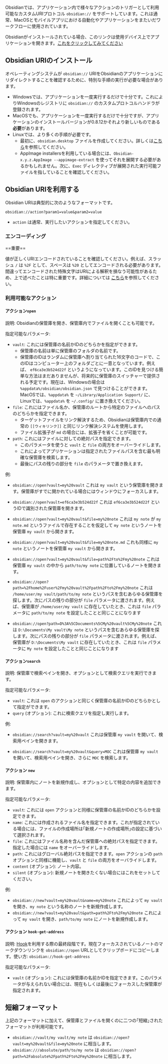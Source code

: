 Obsidianでは、アプリケーション内で様々なアクションのトリガーとして利用可能なカスタムURIプロトコル `obsidian://` をサポートしています。これは通常、MacOSとモバイルアプリにおける自動化やアプリケーションをまたいだワークフローに使用されています。

Obsidianがインストールされている場合、このリンクは使用デバイス上でアプリケーションを開きます。[これをクリックしてみてください](obsidian://open)

## Obsidian URIのインストール

オペレーティングシステムが `obsidian://` URIをObsidianのアプリケーションにリダイレクトすることを確認するために、特別な手順の実行が必要な場合があります。

- Windowsでは、アプリケーションを一度実行するだけで十分です。これによりWindowsのレジストリに `obsidian://` のカスタムプロトコルハンドラが登録されます。
- MacOSでも、アプリケーションを一度実行するだけで十分ですが、アプリケーションのインストールバージョンが0.8.12かそれより新しいものである**必要**があります。
- Linuxでは、より多くの手順が必要です。
	- 最初に、`obsidian.desktop` ファイルを作成してください。詳しくは[こちら](https://developer.gnome.org/integration-guide/stable/desktop-files.html.en)を参照してください。
	- AppImage installersを利用している場合には、`Obsidian-x.y.z.AppImage --appimage-extract` を使ってそれを展開する必要があるかもしれません。次に、`Exec` ディレクティブが展開された実行可能ファイルを指していることを確認してください。

## Obsidian URIを利用する

Obsidian URIは典型的に次のようなフォーマットです。

```
obsidian://action?param1=value&param2=value
```

- `action` は通常、実行したいアクションを指定してください。

### エンコーディング

==重要==

値が正しくURIエンコードされていることを確認してください。例えば、スラッシュ `/` は `%2F` として、スペースは `%20` としてエンコードされる必要があります。
間違ってエンコードされた特殊文字はURIによる解釈を損なう可能性があるため、上で述べたことは特に重要です。詳細については [こちら](https://en.wikipedia.org/wiki/Percent-encoding)を参照してください。

### 利用可能なアクション

#### アクション`open`

説明: Obsidianの保管庫を開き、保管庫内でファイルを開くことも可能です。

指定可能なパラメータ: 

- `vault`: これには保管庫の名前かIDのどちらかを指定ができます。
	- 保管庫の名前は単に保管庫のフォルダの名前です。
	- 保管庫のIDはランダムに保管庫へ割り当てられた16文字のコードで、このIDはコンピューター上のフォルダごとに一意となっています。例えば、 `ef6ca3e3b524d22f` というようになっています。このIDを見つける簡単な方法はまだありませんが、将来的に保管庫のスイッチャーで提供される予定です。現在は、Windowsの場合は `%appdata%/obsidian/obsidian.json` で見つけることができます。MacOSでは、`%appdata%` を `~/Library/Application Support/` に、Linuxでは、`%appdata%` を `~/.config/` に置き換えてください。
- `file`: これにはファイル名か、保管庫のルートから特定のファイルへのパスのどちらかを指定できます。
	- ターゲットファイルをリンク解決するため、Obsidianは保管庫内での通常の `[[ウィキリンク]]` と同じリンク解決システムを使用します。
	- ファイル拡張子が `md` の場合には、拡張子を省くことが可能です。
- `path`: これにはファイルに対しての絶対パスを指定できます。
	- このパラメータを使うと `vault` と `file` の両方をオーバーライドします。
	- これによってアプリケーションは指定されたファイルパスを含む最も明確な保管庫を検索します。
	- 最後にパスの残りの部分を `file` のパラメータで置き換えます。

例:

- `obsidian://open?vault=my%20vault`
	これは `my vault` という保管庫を開きます。保管庫がすでに開かれている場合にはウィンドウにフォーカスします。

- `obsidian://open?vault=ef6ca3e3b524d22f`
	これは `ef6ca3e3b524d22f` というIDで識別された保管庫を開きます。

- `obsidian://open?vault=my%20vault&file=my%20note`
	これは `my note` が `my note.md` というファイルで存在することを仮定して `my note` というノートを保管庫 `my vault` から開きます。 

- `obsidian://open?vault=my%20vault&file=my%20note.md`
	これも同様に `my note` というノートを保管庫 `my vault` から開きます。

- `obsidian://open?vault=my%20vault&file=path%2Fto%2Fmy%20note`
	これは保管庫 `my vault` の中から `path/to/my note` に位置しているノートを開きます。

- `obsidian://open?path=%2Fhome%2Fuser%2Fmy%20vault%2Fpath%2Fto%2Fmy%20note`
	これは `/home/user/my vault/path/to/my note` というパスを含むあらゆる保管庫を探します。次にパスの残りの部分が `file` パラメータに渡されます。例えば、保管庫が `/home/user/my vault` に存在していたとき、これは `file` パラメータに `path/to/my note` を設定したことと同じことになります

- `obsidian://open?path=D%3A%5CDocuments%5CMy%20vault%5CMy%20note`
	これは `D:\Documents\My vault\My note` というパスを含むあらゆる保管庫を探します。次にパスの残りの部分が `file` パラメータに渡されます。例えば、保管庫が `D:\Documents\My vault` に存在していたとき、これは `file` パラメータに `My note` を設定したことと同じことになります

#### アクション`search`

説明: 保管庫で検索ペインを開き、オプションとして検索クエリを実行できます。

指定可能なパラメータ:

- `vault`: これは `open` のアクションと同じく保管庫の名前かIDのどちらかとして指定ができます。
- `query` (オプション): これに検索クエリを指定し実行します。

例:

- `obsidian://search?vault=my%20vault`
	これは保管庫 `my vault` を開いて、検索用ペインを開きます。

- `obsidian://search?vault=my%20vault&query=MOC`
	これは保管庫 `my vault` を開いて、検索用ペインを開き、さらに `MOC` を検索します。

#### アクション `new`

説明: 保管庫内にノートを新規作成し、オプションとして特定の内容を追加できます。

指定可能なパラメータ:

- `vault`: これには `open` アクションと同様に保管庫の名前かIDのどちらかを設定できます。
- `name`: これには作成されるファイル名を指定できます。これが指定されている場合には、ファイルの作成場所は｢新規ノートの作成場所｣の設定に基づいて選択されます。
- `file`: これにはファイル名称を含んだ保管庫への絶対パスを指定できます。指定した場合には `name` をオーバーライドします。
- `path`: これにはグローバル絶対パスを指定できます。`open` アクションの `path` オプションと同様に機能し、`vault` と `file` の両方をオーバライドします。
- `content` (オプション): ノート内容。
- `silent` (オプション): 新規ノートを開きたくない場合にはこれをセットしてください。

例:

- `obsidian://new?vault=my%20vault&name=my%20note`
	これによって `my vault` を開き、`my note` という名称のノートを新規作成します。
- `obsidian://new?vault=my%20vault&path=path%2Fto%2Fmy%20note`
	これによって `my vault` を開き、`path/to/my note` にノートを新規作成します。
	
#### アクション `hook-get-address`

説明: [Hook](https://hookproductivity.com/)を利用する際の最終段階です。現在フォーカスされているノートのマークダウンリンクを `obsidian://open` URLとしてクリップボードにコピーします。使い方: `obsidian://hook-get-address`

指定可能なパラメータ:

- `vault` (オプション): これには保管庫の名前かIDを指定できます。このパラメータが与えられない場合には、現在もしくは最後にフォーカスした保管庫が指定されます。

## 短縮フォーマット

上記のフォーマットに加えて、保管庫とファイルを開くのに二つの｢短縮｣されたフォーマットが利用可能です。

- `obsidian://vault/my vault/my note` は `obsidian://open?vault=my%20vault&file=my%20note` に相当します。
- `obsidian:///absolute/path/to/my note` は `obsidian://open?path=%2Fabsolute%2Fpath%2Fto%2Fmy%20note` に相当します。
